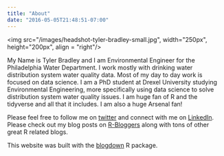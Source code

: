 ```yaml
---
title: "About"
date: "2016-05-05T21:48:51-07:00"
---
```


<img src="/images/headshot-tyler-bradley-small.jpg", width="250px", height="200px", align = "right"/>

My Name is Tyler Bradley and I am Environmental Engineer for the Philadelphia Water Department. I work mostly with drinking water distribution system water quality data. Most of my day to day work is focused on data science. I am a PhD student at Drexel University studying Environmental Engineering, more specifically using data science to solve distribution system water quality issues. I am huge fan of R and the tidyverse and all that it includes. I am also a huge Arsenal fan! 


Please feel free to follow me on  [twitter](https://twitter.com/tycbrad) and connect with me on [LinkedIn](https://www.linkedin.com/in/tyler-bradley-68707292/). Please check out my blog posts on [R-Bloggers](https://www.r-bloggers.com/) along with tons of other great R related blogs.

This website was built with the [blogdown](https://github.com/rstudio/blogdown) R package. 
